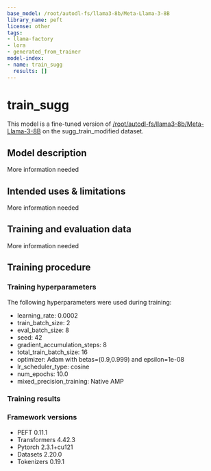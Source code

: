 ```yaml
---
base_model: /root/autodl-fs/llama3-8b/Meta-Llama-3-8B
library_name: peft
license: other
tags:
- llama-factory
- lora
- generated_from_trainer
model-index:
- name: train_sugg
  results: []
---
```


<!-- This model card has been generated automatically according to the information the Trainer had access to. You
should probably proofread and complete it, then remove this comment. -->

# train_sugg

This model is a fine-tuned version of [/root/autodl-fs/llama3-8b/Meta-Llama-3-8B](https://huggingface.co//root/autodl-fs/llama3-8b/Meta-Llama-3-8B) on the sugg_train_modified dataset.

## Model description

More information needed

## Intended uses & limitations

More information needed

## Training and evaluation data

More information needed

## Training procedure

### Training hyperparameters

The following hyperparameters were used during training:
- learning_rate: 0.0002
- train_batch_size: 2
- eval_batch_size: 8
- seed: 42
- gradient_accumulation_steps: 8
- total_train_batch_size: 16
- optimizer: Adam with betas=(0.9,0.999) and epsilon=1e-08
- lr_scheduler_type: cosine
- num_epochs: 10.0
- mixed_precision_training: Native AMP

### Training results



### Framework versions

- PEFT 0.11.1
- Transformers 4.42.3
- Pytorch 2.3.1+cu121
- Datasets 2.20.0
- Tokenizers 0.19.1